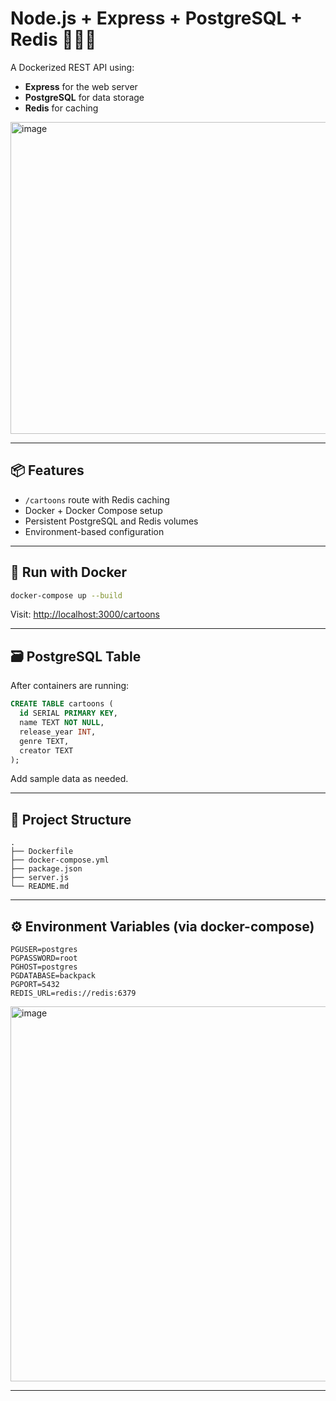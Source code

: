 # Node.js + Express + PostgreSQL + Redis 🐘🚀🔥

A Dockerized REST API using:
- **Express** for the web server
- **PostgreSQL** for data storage
- **Redis** for caching

<img width="1060" height="499" alt="image" src="https://github.com/user-attachments/assets/a69ab03b-b13d-402d-b9a1-973de9f36265" />

---

## 📦 Features

- `/cartoons` route with Redis caching
- Docker + Docker Compose setup
- Persistent PostgreSQL and Redis volumes
- Environment-based configuration

---

## 🐳 Run with Docker

```bash
docker-compose up --build
````

Visit: [http://localhost:3000/cartoons](http://localhost:3000/cartoons)

---

## 🗃 PostgreSQL Table

After containers are running:

```sql
CREATE TABLE cartoons (
  id SERIAL PRIMARY KEY,
  name TEXT NOT NULL,
  release_year INT,
  genre TEXT,
  creator TEXT
);
```

Add sample data as needed.

---

## 📁 Project Structure

```
.
├── Dockerfile
├── docker-compose.yml
├── package.json
├── server.js
└── README.md
```

---

## ⚙️ Environment Variables (via docker-compose)

```env
PGUSER=postgres
PGPASSWORD=root
PGHOST=postgres
PGDATABASE=backpack
PGPORT=5432
REDIS_URL=redis://redis:6379
```
<img width="900" height="600" alt="image" src="https://github.com/user-attachments/assets/d71e0811-6a14-4c0d-ba6f-cd74ad4628e2" />

---
